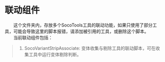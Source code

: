 # 联动组件

&emsp;&emsp;这个文件夹内，存放多个SocoTools工具的联动功能，如果只使用了部分工具，可能会导致这里的脚本报错，请添加被引用的工具，或删除这个脚本。<br>
&emsp;&emsp;当前联动组件包括：
> 1. SocoVariantStripAssociate: 变体收集与剔除工具的联动脚本，可在收集工具中运行变体剔除判断。

